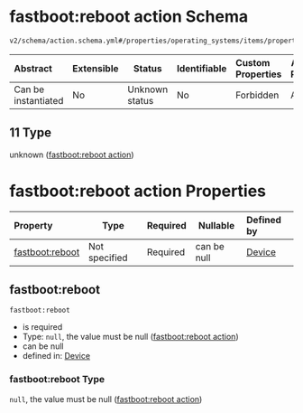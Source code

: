 # fastboot:reboot action Schema

```txt
v2/schema/action.schema.yml#/properties/operating_systems/items/properties/steps/items/properties/actions/items/oneOf/11
```




| Abstract            | Extensible | Status         | Identifiable | Custom Properties | Additional Properties | Access Restrictions | Defined In                                                           |
| :------------------ | ---------- | -------------- | ------------ | :---------------- | --------------------- | ------------------- | -------------------------------------------------------------------- |
| Can be instantiated | No         | Unknown status | No           | Forbidden         | Allowed               | none                | [device.schema.json\*](../device.schema.json "open original schema") |

## 11 Type

unknown ([fastboot:reboot action](device-properties-operating-systems-operating-system-properties-steps-step-properties-group-step-action-oneof-fastbootreboot-action.md))

# fastboot:reboot action Properties

| Property                           | Type          | Required | Nullable    | Defined by                                                                                                                                                                                                                                                                                                                              |
| :--------------------------------- | ------------- | -------- | ----------- | :-------------------------------------------------------------------------------------------------------------------------------------------------------------------------------------------------------------------------------------------------------------------------------------------------------------------------------------- |
| [fastboot:reboot](#fastbootreboot) | Not specified | Required | can be null | [Device](device-properties-operating-systems-operating-system-properties-steps-step-properties-group-step-action-oneof-fastbootreboot-action-properties-fastbootreboot-action.md "v2/schema/action.schema.yml#/properties/operating_systems/items/properties/steps/items/properties/actions/items/oneOf/11/properties/fastboot:reboot") |

## fastboot:reboot




`fastboot:reboot`

-   is required
-   Type: `null`, the value must be null ([fastboot:reboot action](device-properties-operating-systems-operating-system-properties-steps-step-properties-group-step-action-oneof-fastbootreboot-action-properties-fastbootreboot-action.md))
-   can be null
-   defined in: [Device](device-properties-operating-systems-operating-system-properties-steps-step-properties-group-step-action-oneof-fastbootreboot-action-properties-fastbootreboot-action.md "v2/schema/action.schema.yml#/properties/operating_systems/items/properties/steps/items/properties/actions/items/oneOf/11/properties/fastboot:reboot")

### fastboot:reboot Type

`null`, the value must be null ([fastboot:reboot action](device-properties-operating-systems-operating-system-properties-steps-step-properties-group-step-action-oneof-fastbootreboot-action-properties-fastbootreboot-action.md))
